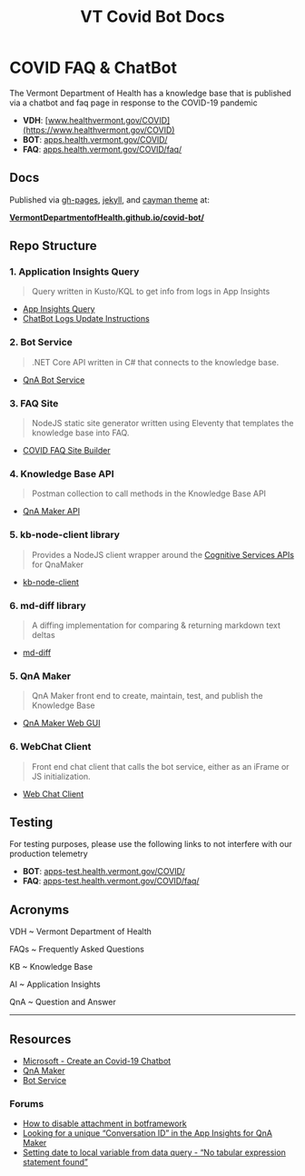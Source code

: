 ﻿---
title: VT Covid Bot Docs
permalink: /
---

# COVID FAQ & ChatBot

The Vermont Department of Health has a knowledge base that is published via a chatbot and faq page in response to the COVID-19 pandemic

* **VDH**: [www.healthvermont.gov/COVID](https://www.healthvermont.gov/COVID)
* **BOT**: [apps.health.vermont.gov/COVID/](https://apps.health.vermont.gov/COVID/)
* **FAQ**: [apps.health.vermont.gov/COVID/faq/](https://apps.health.vermont.gov/COVID/faq/)

## Docs

Published via [gh-pages](https://docs.github.com/en/github/working-with-github-pages/getting-started-with-github-pages), [jekyll](https://docs.github.com/en/github/working-with-github-pages/setting-up-a-github-pages-site-with-jekyll), and [cayman theme](https://pages-themes.github.io/cayman/) at:

[**VermontDepartmentofHealth.github.io/covid-bot/**](https://vermontdepartmentofhealth.github.io/covid-bot/)



## Repo Structure

### 1. Application Insights Query

> Query written in Kusto/KQL to get info from logs in App Insights

* [App Insights Query](./ai-query/)
* [ChatBot Logs Update Instructions](./sheet-updates/)


### 2. Bot Service

> .NET Core API written in C# that connects to the knowledge base.

* [QnA Bot Service](./bot-service/)


### 3. FAQ Site

> NodeJS static site generator written using Eleventy that templates the knowledge base into FAQ.

* [COVID FAQ Site Builder](./faq-site/)

### 4. Knowledge Base API

> Postman collection to call methods in the Knowledge Base API

* [QnA Maker API](./kb-api/)

### 5. kb-node-client library

> Provides a NodeJS client wrapper around the [Cognitive Services APIs](https://docs.microsoft.com/en-us/rest/api/cognitiveservices/) for QnaMaker

* [kb-node-client](./kb-node-client/)

### 6. md-diff library

> A diffing implementation for comparing & returning markdown text deltas

* [md-diff](./md-diff/)


### 5. QnA Maker

> QnA Maker front end to create, maintain, test, and publish the Knowledge Base

* [QnA Maker Web GUI](./qna-maker/)

### 6. WebChat Client

> Front end chat client that calls the bot service, either as an iFrame or JS initialization.

* [Web Chat Client](./webchat-client/)


## Testing

For testing purposes, please use the following links to not interfere with our production telemetry

* **BOT**: [apps-test.health.vermont.gov/COVID/](https://apps-test.health.vermont.gov/COVID/)
* **FAQ**: [apps-test.health.vermont.gov/COVID/faq/](https://apps-test.health.vermont.gov/COVID/faq/)


## Acronyms

VDH
 ~ Vermont Department of Health

FAQs
 ~ Frequently Asked Questions

KB
 ~ Knowledge Base

AI
 ~ Application Insights

QnA
 ~ Question and Answer


---

## Resources

* [Microsoft - Create an  Covid-19 Chatbot](https://microsoft.github.io/slg-covid-bot/)
* [QnA Maker](https://www.qnamaker.ai/)
* [Bot Service](https://.microsoft.com/en-us/services/bot-service/)

### Forums

* [How to disable attachment in botframework](https://stackoverflow.com/q/60889643/1366033)
* [Looking for a unique “Conversation ID” in the App Insights for QnA Maker](https://stackoverflow.com/q/60880867/1366033)
* [Setting date to local variable from data query - “No tabular expression statement found”](https://stackoverflow.com/q/60322289/1366033)

